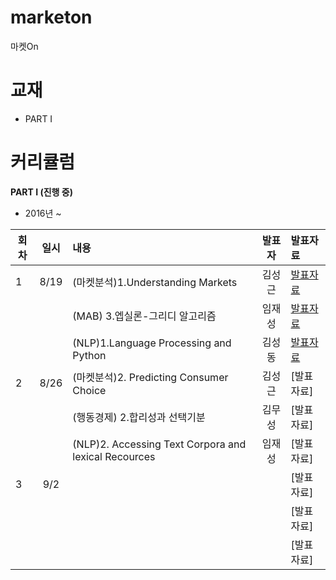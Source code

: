# marketon
마켓On

# 교재
* PART I

# 커리큘럼
<b>PART I (진행 중)</b>
* 2016년  ~    

| 회차  | 일시   | 내용                                  | 발표자  |              발표자료                    |
| ----- |:------:| :-------------------------------------|:-------:|:---------------------------------------- |
| 1 |  8/19  | (마켓분석)1.Understanding Markets | 김성근  | [발표자료]()                              |
|   |        | (MAB) 3.엡실론-그리디 알고리즘 | 임재성  | [발표자료]()                               |
|   |        | (NLP)1.Language Processing and Python | 김성동  | [발표자료]()                              |
| 2 |  8/26  | (마켓분석)2. Predicting Consumer Choice | 김성근  | [발표자료]                              |
|   |        | (행동경제) 2.합리성과 선택기분| 김무성 | [발표자료]                               |
|   |        | (NLP)2. Accessing Text Corpora and lexical Recources | 임재성  | [발표자료]                              |
| 3 |  9/2   |                                                       |     | [발표자료]                             |
|   |        |                                                       |     | [발표자료]                              |
|   |        |                                                       |     | [발표자료]                            | 

